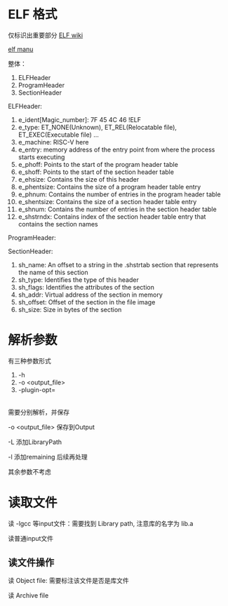 # ELF 格式

仅标识出重要部分 
[ELF wiki](https://en.wikipedia.org/wiki/Executable_and_Linkable_Format)

[elf manu](https://manpages.debian.org/stretch/manpages/elf.5.en.html)
 
整体：

1. ELFHeader
2. ProgramHeader
3. SectionHeader

ELFHeader:

1. e_ident[Magic_number]: 7F 45 4C 46 !ELF
2. e_type: ET_NONE(Unknown), ET_REL(Relocatable file), ET_EXEC(Executable file) ...
3. e_machine: RISC-V here
4. e_entry: memory address of the entry point from where the process starts executing
5. e_phoff: Points to the start of the program header table
6. e_shoff: Points to the start of the section header table
7. e_ehsize: Contains the size of this header
8. e_phentsize: Contains the size of a program header table entry
9. e_phnum: Contains the number of entries in the program header table
10. e_shentsize: Contains the size of a section header table entry
11. e_shnum: Contains the number of entries in the section header table
12. e_shstrndx: Contains index of the section header table entry that contains the section names

ProgramHeader:


SectionHeader:

1. sh_name: An offset to a string in the .shstrtab section that represents the name of this section
2. sh_type: Identifies the type of this header
3. sh_flags: Identifies the attributes of the section
4. sh_addr: Virtual address of the section in memory
5. sh_offset: Offset of the section in the file image
6. sh_size: Size in bytes of the section

# 解析参数

有三种参数形式 

1. -h 
2. -o <output_file>
3. -plugin-opt=<option>

需要分别解析，并保存

-o <output_file> 保存到Output

-L<path> 添加LibraryPath

-l<library> 添加remaining 后续再处理

其余参数不考虑

# 读取文件

读 -lgcc 等input文件：需要找到 Library path, 注意库的名字为 lib<xx>.a

读普通input文件

## 读文件操作

读 Object file: 需要标注该文件是否是库文件

读 Archive file